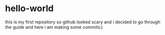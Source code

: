 # hello-world
this is my first repository
so github looked scary and i decided to go through the guide and here i am making some commits:)
